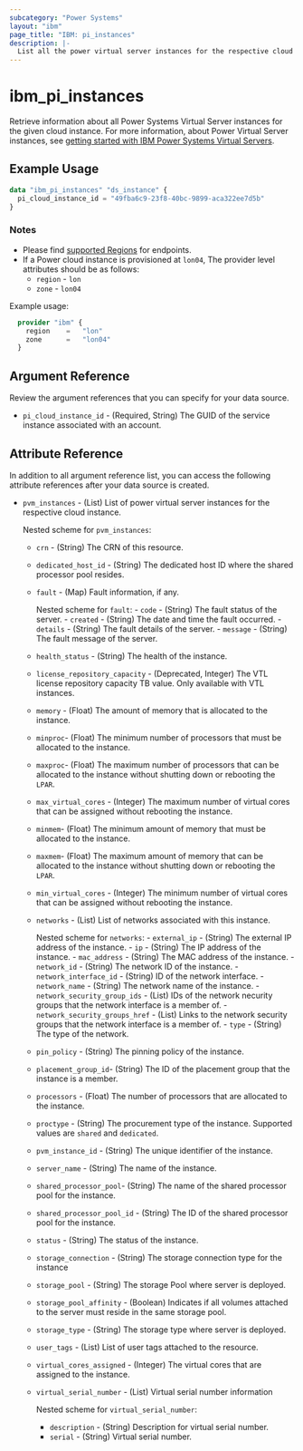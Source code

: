 ```yaml
---
subcategory: "Power Systems"
layout: "ibm"
page_title: "IBM: pi_instances"
description: |-
  List all the power virtual server instances for the respective cloud instance in the Power Virtual Server cloud.
---
```


# ibm_pi_instances

Retrieve information about all Power Systems Virtual Server instances for the given cloud instance. For more information, about Power Virtual Server instances, see [getting started with IBM Power Systems Virtual Servers](https://cloud.ibm.com/docs/power-iaas?topic=power-iaas-getting-started).

## Example Usage

```terraform
data "ibm_pi_instances" "ds_instance" {
  pi_cloud_instance_id = "49fba6c9-23f8-40bc-9899-aca322ee7d5b"
}
```

### Notes

- Please find [supported Regions](https://cloud.ibm.com/apidocs/power-cloud#endpoint) for endpoints.
- If a Power cloud instance is provisioned at `lon04`, The provider level attributes should be as follows:
  - `region` - `lon`
  - `zone` - `lon04`
  
Example usage:

  ```terraform
    provider "ibm" {
      region    =   "lon"
      zone      =   "lon04"
    }
  ```

## Argument Reference

Review the argument references that you can specify for your data source.

- `pi_cloud_instance_id` - (Required, String) The GUID of the service instance associated with an account.

## Attribute Reference

In addition to all argument reference list, you can access the following attribute references after your data source is created.

- `pvm_instances` - (List) List of power virtual server instances for the respective cloud instance.

  Nested scheme for `pvm_instances`:
  - `crn` - (String) The CRN of this resource.
  - `dedicated_host_id` - (String) The dedicated host ID where the shared processor pool resides.
  - `fault` - (Map) Fault information, if any.

      Nested scheme for `fault`:
        - `code` - (String) The fault status of the server.
        - `created` - (String) The date and time the fault occurred.
        - `details` - (String) The fault details of the server.
        - `message` -  (String) The fault message of the server.

  - `health_status` - (String) The health of the instance.
  - `license_repository_capacity` - (Deprecated, Integer) The VTL license repository capacity TB value. Only available with VTL instances.
  - `memory` - (Float) The amount of memory that is allocated to the instance.
  - `minproc`- (Float) The minimum number of processors that must be allocated to the instance.
  - `maxproc`- (Float) The maximum number of processors that can be allocated to the instance without shutting down or rebooting the `LPAR`.
  - `max_virtual_cores` - (Integer) The maximum number of virtual cores that can be assigned without rebooting the instance.
  - `minmem`- (Float) The minimum amount of memory that must be allocated to the instance.
  - `maxmem`- (Float) The maximum amount of memory that can be allocated to the instance without shutting down or rebooting the `LPAR`.
  - `min_virtual_cores` - (Integer) The minimum number of virtual cores that can be assigned without rebooting the instance.
  - `networks` - (List) List of networks associated with this instance.

      Nested scheme for `networks`:
        - `external_ip` - (String) The external IP address of the instance.
        - `ip` - (String) The IP address of the instance.
        - `mac_address` - (String) The MAC address of the instance.
        - `network_id` - (String) The network ID of the instance.
        - `network_interface_id` - (String) ID of the network interface.
        - `network_name` - (String) The network name of the instance.
        - `network_security_group_ids` - (List) IDs of the network necurity groups that the network interface is a member of.
        - `network_security_groups_href` - (List) Links to the network security groups that the network interface is a member of.
        - `type` - (String) The type of the network.

  - `pin_policy` - (String) The pinning policy of the instance.
  - `placement_group_id`- (String) The ID of the placement group that the instance is a member.
  - `processors` - (Float) The number of processors that are allocated to the instance.
  - `proctype` - (String) The procurement type of the instance. Supported values are `shared` and `dedicated`.
  - `pvm_instance_id` - (String) The unique identifier of the instance.
  - `server_name` - (String) The name of the instance.
  - `shared_processor_pool`- (String) The name of the shared processor pool for the instance.
  - `shared_processor_pool_id` - (String)  The ID of the shared processor pool for the instance.
  - `status` - (String) The status of the instance.
  - `storage_connection` - (String) The storage connection type for the instance
  - `storage_pool` - (String) The storage Pool where server is deployed.
  - `storage_pool_affinity` - (Boolean) Indicates if all volumes attached to the server must reside in the same storage pool.
  - `storage_type` - (String) The storage type where server is deployed.
  - `user_tags` - (List) List of user tags attached to the resource.
  - `virtual_cores_assigned` - (Integer) The virtual cores that are assigned to the instance.
  - `virtual_serial_number` - (List) Virtual serial number information

    Nested scheme for `virtual_serial_number`:
    - `description` - (String) Description for virtual serial number.
    - `serial` - (String) Virtual serial number.
